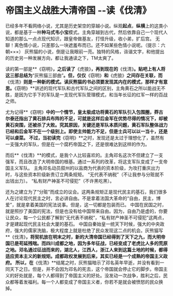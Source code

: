 # 帝国主义战胜大清帝国      --读《伐清》

已经多年不看网络小说，尤其是历史架空的穿越小说。纵观**起点**，**纵横**上的这类小说，都是基于一种**种马式韦小宝**模式。主角穿越到古代，然后依靠自己一个现代人知道的那么一点点现代知识，跟皇帝做基友，打怪升级，收小弟，扩后宫。
无聊！离色情小说，只差那么一块遮羞布而已。还不如某些色情小说呢。（提示：六朝×××）
灰熊猫的小说，倒是让我眼前一亮。独特的风格，诙谐文字，和他提出的历史另一种发展方向，都让我通读之下，TM太爽了。

读的第一部是**《窃明》**，之后读了**《虎狼》**，再到现在的**《伐清》**。贴吧上有人将这三部总结为**“灰熊猫三部曲”**。但，仅仅**《窃明》**和**《虎狼》**之间存在关联，而**《伐清》**则是一种新的模式。读灰熊猫的书必须要发现其内在的模式，那样才有意思。**《窃明》**讲述的现代军队和古代军队之间的区别，主角黄石之所以能战无不胜，是因为它手下的军队是一支现代军队管理模式，和当年长征的红军一样的百战之师。

尤为记得**《窃明》**中的一个情节，皇太极成功将黄石的军队引入包围圈，莽古尔泰还指出了黄石排兵布阵的不足，可就是这样后金军在优势尽得的情况下，却被黄石突围，还被杀了大败。究其原因，关键还是军队本质问题，黄石军队整体战力已经和后金军不在一个级别上。即使主帅能力不足，但是士兵可以以一当十，还是可以虐菜。
不过，当初读完**《窃明》**之时，发现还是太过于理想化了，虽然有一支强大的军队，但是在一个腐朽帝国之下，还是很难达到这样的作为。

而后**《伐清》**的模式，是我个人比较喜欢的。主角邓名这次不但建立了一支强军，而且改造了大明帝国的根基。通过一系列的改革，将这支军队变成了一支帝国主义军队。
主角邓名动员叙州的以盐商为代表的资本阶级，为攻打重庆出力时，与这些资本阶级新贵订立两条规矩。
“无代表不纳税”（不让我参与分赃就不出钱出力）。
“私有财产神圣不可侵犯”（不许黑吃黑）。

还为之建立为了“分赃”而成立的议会。这两条规矩正是现代民主的基石，我们很多人在讨论现代民主之时，言必讲自由。不是拿着法国大革命的“自由，民主，博爱”，就是拿着美国的宪法说事。但是，这一切都是包装而已。
中国在民国之时，就是照抄了美国的宪法，但是也没有给中国带来自由。因为，自由乃是虚的，你要让民众，每一个公民都了解到“无代表不纳税”，“私有财产神圣不可侵犯”这两点，才是建起现代民主社会大厦的基石。
中国自秦始皇一统天下时候，强大的中央政府，强大的儒家洗脑，极大程度上就是杜绝了民众发现这二点的机会。灰熊猫写**《伐清》**，将契机放在明末之时，新的大清帝国已经得到了天下之九，而大明帝国已是苟延残喘。而四川成都之地，因为多年征战，已经变成了老虎比人多的荒原之地。邓名通过征战而来的，湖北人，江西人，浙江人来到这篇土地的时候，都得适应资本主义的新规矩。成都政权发展到后来，其实已经是一个成熟的帝国主义政府。
所以，在**《伐清》**结尾之时，灰熊猫暗示了邓名英年早逝，并没有看到一同天下之日。但是，并不会因为邓名的死去，这个帝国就会停止它的脚步。帝国主义的好处就是，每个人都得到了帝国主义的好处。没发动一次战争，胜利之后，民众都等着发福利。每一个人都变成了帝国主义者，你若不是就会被愤怒的民众换掉。
